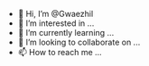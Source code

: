 - 👋 Hi, I’m @Gwaezhil
- 👀 I’m interested in ...
- 🌱 I’m currently learning ...
- 💞️ I’m looking to collaborate on ...
- 📫 How to reach me ...

<!---
Gwaezhil/Gwaezhil is a ✨ special ✨ repository because its `README.md` (this file) appears on your GitHub profile.
You can click the Preview link to take a look at your changes.
--->
